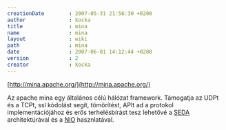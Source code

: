 ```yaml
---
creationDate        : 2007-05-31 21:56:30 +0200 
author              : kocka 
title               : mina 
name                : mina 
layout              : wiki 
path                : mina 
date                : 2007-06-01 14:12:44 +0200 
version             : 2 
creator             : kocka 
---
```

[http://mina.apache.org/](http://mina.apache.org/)

Az apache mina egy általános célú hálózat framework. Támogatja az UDPt és a TCPt, ssl kódolást segít, tömörítést, APIt ad a protokol implementációjához és erős terhelésbírást tesz lehetővé a [SEDA](SEDA.html) architektúrával és a [NIO](NIO.html) hasznlatával.


